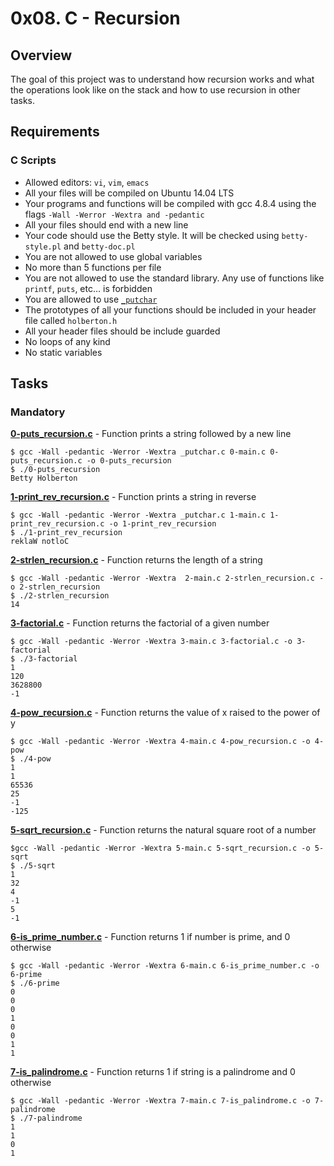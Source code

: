 # 0x08. C - Recursion

## Overview
The goal of this project was to understand how recursion works and what the operations look like on the stack and how to use recursion in other tasks.

## Requirements
### C Scripts
* Allowed editors: `vi`, `vim`, `emacs`
* All your files will be compiled on Ubuntu 14.04 LTS
* Your programs and functions will be compiled with gcc 4.8.4 using the flags `-Wall -Werror -Wextra and -pedantic`
* All your files should end with a new line
* Your code should use the Betty style. It will be checked using `betty-style.pl` and `betty-doc.pl`
* You are not allowed to use global variables
* No more than 5 functions per file
* You are not allowed to use the standard library. Any use of functions like `printf`, `puts`, etc… is forbidden
* You are allowed to use [`_putchar`](https://github.com/holbertonschool/_putchar.c/blob/master/_putchar.c)
* The prototypes of all your functions should be included in your header file called `holberton.h`
* All your header files should be include guarded
* No loops of any kind
* No static variables

## Tasks
### Mandatory
**[0-puts_recursion.c](0-puts_recursion.c)** - Function prints a string followed by a new line
```
$ gcc -Wall -pedantic -Werror -Wextra _putchar.c 0-main.c 0-puts_recursion.c -o 0-puts_recursion
$ ./0-puts_recursion 
Betty Holberton
```

**[1-print_rev_recursion.c](1-print_rev_recursion.c)** - Function prints a string in reverse
```
$ gcc -Wall -pedantic -Werror -Wextra _putchar.c 1-main.c 1-print_rev_recursion.c -o 1-print_rev_recursion
$ ./1-print_rev_recursion 
reklaW notloC
```

**[2-strlen_recursion.c](2-strlen_recursion.c)** - Function returns the length of a string
```
$ gcc -Wall -pedantic -Werror -Wextra  2-main.c 2-strlen_recursion.c -o 2-strlen_recursion
$ ./2-strlen_recursion 
14
```

**[3-factorial.c](3-factorial.c)** - Function returns the factorial of a given number
```
$ gcc -Wall -pedantic -Werror -Wextra 3-main.c 3-factorial.c -o 3-factorial
$ ./3-factorial 
1
120
3628800
-1
```

**[4-pow_recursion.c](4-pow_recursion.c)** - Function returns the value of x raised to the power of y
```
$ gcc -Wall -pedantic -Werror -Wextra 4-main.c 4-pow_recursion.c -o 4-pow
$ ./4-pow 
1
1
65536
25
-1
-125
```

**[5-sqrt_recursion.c](5-sqrt_recursion.c)** - Function returns the natural square root of a number
```
$gcc -Wall -pedantic -Werror -Wextra 5-main.c 5-sqrt_recursion.c -o 5-sqrt
$ ./5-sqrt 
1
32
4
-1
5
-1
```

**[6-is_prime_number.c](6-is_prime_number.c)** - Function returns 1 if number is prime, and 0 otherwise
```
$ gcc -Wall -pedantic -Werror -Wextra 6-main.c 6-is_prime_number.c -o 6-prime
$ ./6-prime 
0
0
0
1
0
0
1
1
```

**[7-is_palindrome.c](7-is_palindrome.c)** - Function returns 1 if string is a palindrome and 0 otherwise
```
$ gcc -Wall -pedantic -Werror -Wextra 7-main.c 7-is_palindrome.c -o 7-palindrome
$ ./7-palindrome 
1
1
0
1
```
